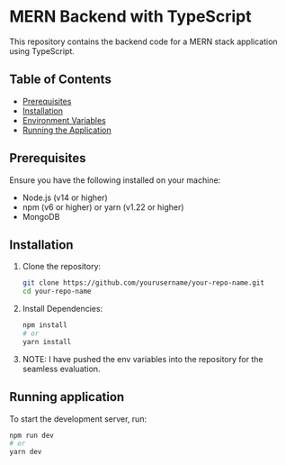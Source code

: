 # MERN Backend with TypeScript

This repository contains the backend code for a MERN stack application using TypeScript.

## Table of Contents

- [Prerequisites](#prerequisites)
- [Installation](#installation)
- [Environment Variables](#environment-variables)
- [Running the Application](#running-the-application)

## Prerequisites

Ensure you have the following installed on your machine:

- Node.js (v14 or higher)
- npm (v6 or higher) or yarn (v1.22 or higher)
- MongoDB

## Installation

1. Clone the repository:

   ```bash
   git clone https://github.com/yourusername/your-repo-name.git
   cd your-repo-name

1. Install Dependencies:
   ```bash
   npm install
   # or
   yarn install

3. NOTE: I have pushed the env variables into the repository for the seamless evaluation.

## Running application

To start the development server, run:
   ```bash
   npm run dev
   # or
   yarn dev


